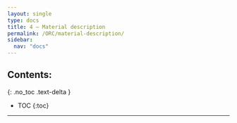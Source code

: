 ```yaml
---
layout: single
type: docs
title: 4 — Material description
permalink: /ORC/material-description/
sidebar:
  nav: "docs"
---
```


## Contents:
{: .no_toc .text-delta }

- TOC
{:toc}

---

